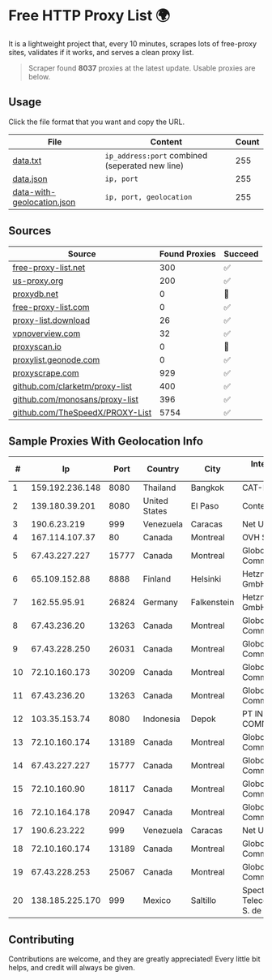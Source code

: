 
# Free HTTP Proxy List 🌍

It is a lightweight project that, every 10 minutes, scrapes lots of free-proxy sites, validates if it works, and serves a clean proxy list.


> Scraper found **8037** proxies at the latest update. Usable proxies are below.

## Usage

Click the file format that you want and copy the URL.


|File|Content|Count|
|----|-------|-----|
|[data.txt](https://raw.githubusercontent.com/themiralay/Proxy-List-World/master/data.txt)|`ip_address:port` combined (seperated new line)|255|
|[data.json](https://raw.githubusercontent.com/themiralay/Proxy-List-World/master/data.json)|`ip, port`|255|
|[data-with-geolocation.json](https://raw.githubusercontent.com/themiralay/Proxy-List-World/master/data-with-geolocation.json)|`ip, port, geolocation`|255|

## Sources

|Source|Found Proxies|Succeed|
|------|-------------|-------|
|[free-proxy-list.net](https://free-proxy-list.net)|300|✅|
|[us-proxy.org](https://www.us-proxy.org)|200|✅|
|[proxydb.net](http://proxydb.net)|0|🚫|
|[free-proxy-list.com](https://free-proxy-list.com/?page=&port=&type%5B%5D=http&type%5B%5D=https&up_time=0&search=Search)|0|✅|
|[proxy-list.download](https://www.proxy-list.download/HTTP)|26|✅|
|[vpnoverview.com](https://vpnoverview.com/privacy/anonymous-browsing/free-proxy-servers)|32|✅|
|[proxyscan.io](https://www.proxyscan.io)|0|🚫|
|[proxylist.geonode.com](https://proxylist.geonode.com/api/proxy-list?limit=300&page=1&sort_by=lastChecked&sort_type=desc&protocols=http,https)|0|✅|
|[proxyscrape.com](https://api.proxyscrape.com/v2/?request=displayproxies&protocol=http&timeout=10000&country=all&ssl=all&anonymity=all)|929|✅|
|[github.com/clarketm/proxy-list](https://raw.githubusercontent.com/clarketm/proxy-list/master/proxy-list-raw.txt)|400|✅|
|[github.com/monosans/proxy-list](https://raw.githubusercontent.com/monosans/proxy-list/main/proxies/http.txt)|396|✅|
|[github.com/TheSpeedX/PROXY-List](https://raw.githubusercontent.com/TheSpeedX/PROXY-List/master/http.txt)|5754|✅|


## Sample Proxies With Geolocation Info

|#|Ip|Port|Country|City|Internet Service Provider|
|-|--|----|-------|----|-------------------------|
|1|159.192.236.148|8080|Thailand|Bangkok|CAT-BB|
|2|139.180.39.201|8080|United States|El Paso|Conterra|
|3|190.6.23.219|999|Venezuela|Caracas|Net Uno|
|4|167.114.107.37|80|Canada|Montreal|OVH SAS|
|5|67.43.227.227|15777|Canada|Montreal|GloboTech Communications|
|6|65.109.152.88|8888|Finland|Helsinki|Hetzner Online GmbH|
|7|162.55.95.91|26824|Germany|Falkenstein|Hetzner Online GmbH|
|8|67.43.236.20|13263|Canada|Montreal|GloboTech Communications|
|9|67.43.228.250|26031|Canada|Montreal|GloboTech Communications|
|10|72.10.160.173|30209|Canada|Montreal|GloboTech Communications|
|11|67.43.236.20|13263|Canada|Montreal|GloboTech Communications|
|12|103.35.153.74|8080|Indonesia|Depok|PT INDONESIA COMNETS PLUS|
|13|72.10.160.174|13189|Canada|Montreal|GloboTech Communications|
|14|67.43.227.227|15777|Canada|Montreal|GloboTech Communications|
|15|72.10.160.90|18117|Canada|Montreal|GloboTech Communications|
|16|72.10.164.178|20947|Canada|Montreal|GloboTech Communications|
|17|190.6.23.222|999|Venezuela|Caracas|Net Uno|
|18|72.10.160.174|13189|Canada|Montreal|GloboTech Communications|
|19|67.43.228.253|25067|Canada|Montreal|GloboTech Communications|
|20|138.185.225.170|999|Mexico|Saltillo|Spectro Networks Telecomunicaciones, S. de R.L. de C.V.|



## Contributing

Contributions are welcome, and they are greatly appreciated! Every
little bit helps, and credit will always be given.

